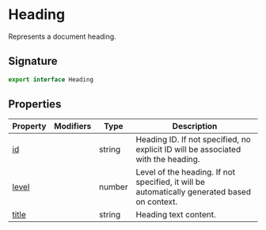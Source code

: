 
# Heading

Represents a document heading.

## Signature

```typescript
export interface Heading 
```

## Properties

|  Property | Modifiers | Type | Description |
|  --- | --- | --- | --- |
|  [id](docs/api-markdown-documenter/heading-id-propertysignature) |  | string | Heading ID. If not specified, no explicit ID will be associated with the heading. |
|  [level](docs/api-markdown-documenter/heading-level-propertysignature) |  | number | Level of the heading. If not specified, it will be automatically generated based on context. |
|  [title](docs/api-markdown-documenter/heading-title-propertysignature) |  | string | Heading text content. |


